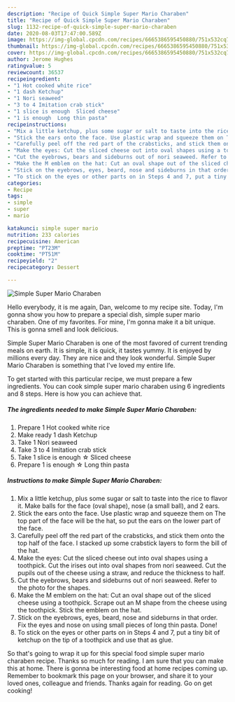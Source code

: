 ```yaml
---
description: "Recipe of Quick Simple Super Mario Charaben"
title: "Recipe of Quick Simple Super Mario Charaben"
slug: 1132-recipe-of-quick-simple-super-mario-charaben
date: 2020-08-03T17:47:00.589Z
image: https://img-global.cpcdn.com/recipes/6665386595450880/751x532cq70/simple-super-mario-charaben-recipe-main-photo.jpg
thumbnail: https://img-global.cpcdn.com/recipes/6665386595450880/751x532cq70/simple-super-mario-charaben-recipe-main-photo.jpg
cover: https://img-global.cpcdn.com/recipes/6665386595450880/751x532cq70/simple-super-mario-charaben-recipe-main-photo.jpg
author: Jerome Hughes
ratingvalue: 5
reviewcount: 36537
recipeingredient:
- "1 Hot cooked white rice"
- "1 dash Ketchup"
- "1 Nori seaweed"
- "3 to 4 Imitation crab stick"
- "1 slice is enough  Sliced cheese"
- "1 is enough  Long thin pasta"
recipeinstructions:
- "Mix a little ketchup, plus some sugar or salt to taste into the rice to flavor it. Make balls for the face (oval shape), nose (a small ball), and 2 ears."
- "Stick the ears onto the face. Use plastic wrap and squeeze them on The top part of the face will be the hat, so put the ears on the lower part of the face."
- "Carefully peel off the red part of the crabsticks, and stick them onto the top half of the face. I stacked up some crabstick layers to form the bill of the hat."
- "Make the eyes: Cut the sliced cheese out into oval shapes using a toothpick. Cut the irises out into oval shapes from nori seaweed. Cut the pupils out of the cheese using a straw, and reduce the thickness to half."
- "Cut the eyebrows, bears and sideburns out of nori seaweed. Refer to the photo for the shapes."
- "Make the M emblem on the hat: Cut an oval shape out of the sliced cheese using a toothpick. Scrape out an M shape from the cheese using the toothpick. Stick the emblem on the hat."
- "Stick on the eyebrows, eyes, beard, nose and sideburns in that order. Fix the eyes and nose on using small pieces of long thin pasta. Done!"
- "To stick on the eyes or other parts on in Steps 4 and 7, put a tiny bit of ketchup on the tip of a toothpick and use that as glue."
categories:
- Recipe
tags:
- simple
- super
- mario

katakunci: simple super mario 
nutrition: 233 calories
recipecuisine: American
preptime: "PT23M"
cooktime: "PT51M"
recipeyield: "2"
recipecategory: Dessert

---
```



![Simple Super Mario Charaben](https://img-global.cpcdn.com/recipes/6665386595450880/751x532cq70/simple-super-mario-charaben-recipe-main-photo.jpg)

Hello everybody, it is me again, Dan, welcome to my recipe site. Today, I'm gonna show you how to prepare a special dish, simple super mario charaben. One of my favorites. For mine, I'm gonna make it a bit unique. This is gonna smell and look delicious.

Simple Super Mario Charaben is one of the most favored of current trending meals on earth. It is simple, it is quick, it tastes yummy. It is enjoyed by millions every day. They are nice and they look wonderful. Simple Super Mario Charaben is something that I've loved my entire life.




To get started with this particular recipe, we must prepare a few ingredients. You can cook simple super mario charaben using 6 ingredients and 8 steps. Here is how you can achieve that.

<!--inarticleads1-->

##### The ingredients needed to make Simple Super Mario Charaben:

1. Prepare 1 Hot cooked white rice
1. Make ready 1 dash Ketchup
1. Take 1 Nori seaweed
1. Take 3 to 4 Imitation crab stick
1. Take 1 slice is enough ☆ Sliced cheese
1. Prepare 1 is enough ☆ Long thin pasta




<!--inarticleads2-->

##### Instructions to make Simple Super Mario Charaben:

1. Mix a little ketchup, plus some sugar or salt to taste into the rice to flavor it. Make balls for the face (oval shape), nose (a small ball), and 2 ears.
1. Stick the ears onto the face. Use plastic wrap and squeeze them on The top part of the face will be the hat, so put the ears on the lower part of the face.
1. Carefully peel off the red part of the crabsticks, and stick them onto the top half of the face. I stacked up some crabstick layers to form the bill of the hat.
1. Make the eyes: Cut the sliced cheese out into oval shapes using a toothpick. Cut the irises out into oval shapes from nori seaweed. Cut the pupils out of the cheese using a straw, and reduce the thickness to half.
1. Cut the eyebrows, bears and sideburns out of nori seaweed. Refer to the photo for the shapes.
1. Make the M emblem on the hat: Cut an oval shape out of the sliced cheese using a toothpick. Scrape out an M shape from the cheese using the toothpick. Stick the emblem on the hat.
1. Stick on the eyebrows, eyes, beard, nose and sideburns in that order. Fix the eyes and nose on using small pieces of long thin pasta. Done!
1. To stick on the eyes or other parts on in Steps 4 and 7, put a tiny bit of ketchup on the tip of a toothpick and use that as glue.




So that's going to wrap it up for this special food simple super mario charaben recipe. Thanks so much for reading. I am sure that you can make this at home. There is gonna be interesting food at home recipes coming up. Remember to bookmark this page on your browser, and share it to your loved ones, colleague and friends. Thanks again for reading. Go on get cooking!
